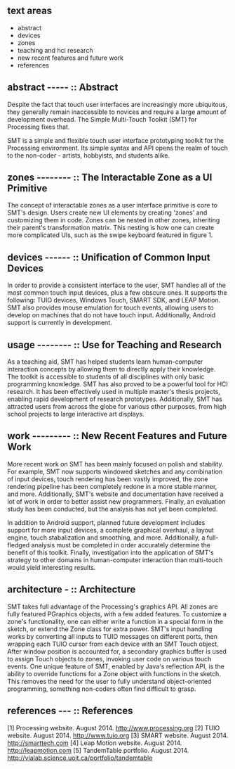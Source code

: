 
## text areas
 - abstract
 - devices
 - zones
 - teaching and hci research
 - new recent features and future work
 - references

## abstract ----- :: Abstract
Despite the fact that touch user interfaces are increasingly more ubiquitous, they generally remain inaccessible to novices and require a large amount of development overhead. The Simple Multi-Touch Toolkit (SMT) for Processing fixes that.

SMT is a simple and flexible touch user interface prototyping toolkit for the Processing environment. Its simple syntax and API opens the realm of touch to the non-coder - artists, hobbyists, and students alike.

## zones -------- :: The Interactable Zone as a UI Primitive
The concept of interactable zones as a user interface primitive is core to SMT's design. Users create new UI elements by creating 'zones' and customizing them in code. Zones can be nested in other zones, inheriting their parent's transformation matrix. This nesting is how one can create more complicated UIs, such as the swipe keyboard featured in figure 1.

## devices ------ :: Unification of Common Input Devices
In order to provide a consistent interface to the user, SMT handles all of the most common touch input devices, plus a few obscure ones. It supports the following: TUIO devices, Windows Touch, SMART SDK, and LEAP Motion. SMT also provides mouse emulation for touch events, allowing users to develop on machines that do not have touch input. Additionally, Android support is currently in development.

## usage -------- :: Use for Teaching and Research
As a teaching aid, SMT has helped students learn human-computer interaction concepts by allowing them to directly apply their knowledge. The toolkit is accessible to students of all disciplines with only basic programming knowledge.
SMT has also proved to be a powerful tool for HCI research. It has been effectively used in multiple master's thesis projects, enabling rapid development of research prototypes.
Additionally, SMT has attracted users from across the globe for various other purposes, from high school projects to large interactive art displays.


## work --------- :: New Recent Features and Future Work
More recent work on SMT has been mainly focused on polish and stability. For example, SMT now supports windowed sketches and any combination of input devices, touch rendering has been vastly improved, the zone rendering pipeline has been completely redone in a more stable manner, and more. Additionally, SMT's website and documentation have received a lot of work in order to better assist new programmers. Finally, an evaluation study has been conducted, but the analysis has not yet been completed.

In addition to Android support, planned future development includes support for more input devices, a complete graphical overhaul, a layout engine, touch stabalization and smoothing, and more. Additionally, a full-fledged analysis must be completed in order accurately determine the benefit of this toolkit. Finally, investigation into the application of SMT's strategy to other domains in human-computer interaction than multi-touch would yield interesting results.

## architecture - :: Architecture
SMT takes full advantage of the Processing's graphics API. All zones are fully featured PGraphics objects, with a few added features. To customize a zone's functionality, one can either write a function in a special form in the sketch, or extend the Zone class for extra power.
SMT's input handling works by converting all inputs to TUIO messages on different ports, then wrapping each TUIO cursor from each device with an SMT Touch object. After window position is accounted for, a secondary graphics buffer is used to assign Touch objects to zones, invoking user code on various touch events.
One unique feature of SMT, enabled by Java's reflection API, is the ability to override functions for a Zone object with functions in the sketch. This removes the need for the user to fully understand object-oriented programming, something non-coders often find difficult to grasp.

## references --- :: References
[1] Processing website. August 2014. http://www.processing.org
[2] TUIO website. August 2014. http://www.tuio.org
[3] SMART website. August 2014. http://smarttech.com
[4] Leap Motion website. August 2014. http://leapmotion.com
[5] TandemTable portfolio. August 2014.
      http://vialab.science.uoit.ca/portfolio/tandemtable
